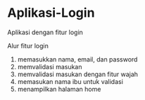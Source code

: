 # Aplikasi-Login
Aplikasi dengan fitur login

Alur fitur login
1. memasukkan nama, email, dan password
2. memvalidasi masukan
3. memvalidasi masukan dengan fitur wajah
4. memasukan nama ibu untuk validasi
5. menampilkan halaman home
